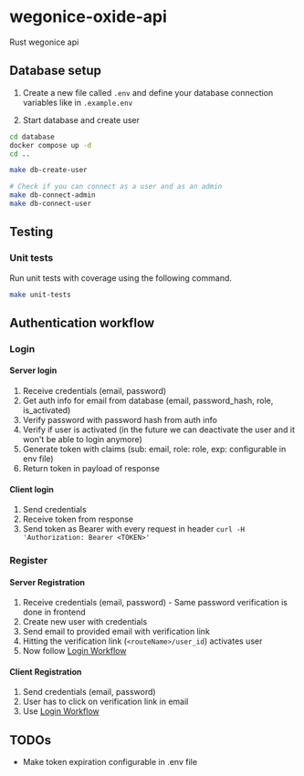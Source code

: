 # wegonice-oxide-api

Rust wegonice api

## Database setup

1. Create a new file called `.env` and define your database connection variables like in `.example.env`

2. Start database and create user

```bash
cd database
docker compose up -d
cd ..

make db-create-user

# Check if you can connect as a user and as an admin
make db-connect-admin
make db-connect-user
```

## Testing

### Unit tests

Run unit tests with coverage using the following command.

```bash
make unit-tests
```

## Authentication workflow

### Login

#### Server login

1. Receive credentials (email, password)
2. Get auth info for email from database (email, password_hash, role, is_activated)
3. Verify password with password hash from auth info
4. Verify if user is activated (in the future we can deactivate the user and it won't be able to login anymore)
5. Generate token with claims (sub: email, role: role, exp: configurable in env file)
6. Return token in payload of response

#### Client login

1. Send credentials
2. Receive token from response
3. Send token as Bearer with every request in header `curl -H 'Authorization: Bearer <TOKEN>'`

### Register

#### Server Registration

1. Receive credentials (email, password) - Same password verification is done in frontend
2. Create new user with credentials
3. Send email to provided email with verification link
4. Hitting the verification link (`<routeName>/user_id`) activates user
5. Now follow [Login Workflow](#login)

#### Client Registration

1. Send credentials (email, password)
2. User has to click on verification link in email
3. Use [Login Workflow](#login)

## TODOs

- Make token expiration configurable in .env file